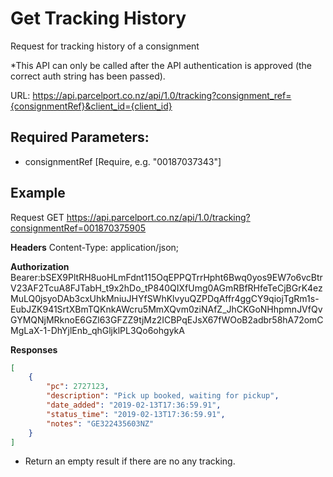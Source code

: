 # Get Tracking History

Request for tracking history of a consignment

*This API can only be called after the API authentication is approved (the correct
auth string has been passed). 

URL: https://api.parcelport.co.nz/api/1.0/tracking?consignment_ref={consignmentRef}&client_id={client_id}

## Required Parameters:
* consignmentRef [Require, e.g. "00187037343"]

## Example
Request
GET https://api.parcelport.co.nz/api/1.0/tracking?consignmentRef=001870375905

**Headers**
Content-Type: application/json;

**Authorization**
Bearer:bSEX9PltRH8uoHLmFdnt115OqEPPQTrrHpht6Bwq0yos9EW7o6vcBtrV23AF2TcuA8FJTabH_t9x2hDo_tP840QIXfUmg0AGmRBfRHfeTeCjBGrK4ezMuLQ0jsyoDAb3cxUhkMniuJHYfSWhKlvyuQZPDqAffr4ggCY9qiojTgRm1s-EubJZK941SrtXBmTQKnkAWcru5MmXQvm0ziNAfZ_JhCKGoNHhpmnJVfQvGYMQNjMRknoE6GZl63GFZZ9tjMz2ICBPqEJsX67fWOoB2adbr58hA72omCMgLaX-1-DhYjlEnb_qhGljklPL3Qo6ohgykA

**Responses**
``` json
[
    {
        "pc": 2727123,
        "description": "Pick up booked, waiting for pickup",
        "date_added": "2019-02-13T17:36:59.91",
        "status_time": "2019-02-13T17:36:59.91",
        "notes": "GE322435603NZ"
    }
]
```
* Return an empty result if there are no any tracking.
